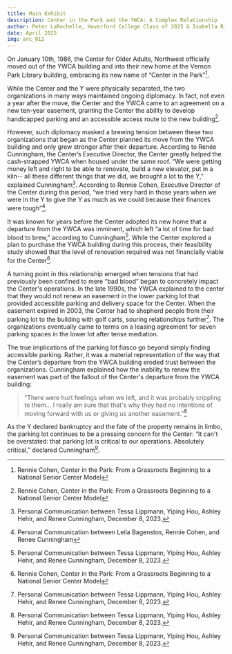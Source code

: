 ```yaml
---
title: Main Exhibit
description: Center in the Park and the YWCA: A Complex Relationship
author: Peter LaRochelle, Haverford College Class of 2025 & Isabella Rivera, Bryn Mawr College Class of 2025
date: April 2025
img: arc_012
---
```




On January 10th, 1986, the Center for Older Adults, Northwest officially moved out of the YWCA building and into their new home at the Vernon Park Library building, embracing its new name of “Center in the Park”[^1]. 

  

While the Center and the Y were physically separated, the two organizations in many ways maintained ongoing diplomacy. In fact, not even a year after the move, the Center and the YWCA came to an agreement on a new ten-year easement, granting the Center the ability to develop handicapped parking and an accessible access route to the new building[^1]. 

  

However, such diplomacy masked a brewing tension between these two organizations that began as the Center planned its move from the YWCA building and only grew stronger after their departure. According to Renée Cunningham, the Center’s Executive Director, the Center greatly helped the cash-strapped YWCA when housed under the same roof. “We were getting money left and right to be able to renovate, build a new elevator, put in a kiln-- all these different things that we did, we brought a lot to the Y,” explained Cunningham[^3]. According to Rennie Cohen, Executive Director of the Center during this period, “we tried very hard in those years when we were in the Y to give the Y as much as we could because their finances were tough”[^2]. 

 

It was known for years before the Center adopted its new home that a departure from the YWCA was imminent, which left “a lot of time for bad blood to brew,” according to Cunningham[^3]. While the Center explored a plan to purchase the YWCA building during this process, their feasibility study showed that the level of renovation required was not financially viable for the Center[^1].  

 

A turning point in this relationship emerged when tensions that had previously been confined to mere “bad blood” began to concretely impact the Center's operations. In the late 1990s, the YWCA explained to the center that they would not renew an easement in the lower parking lot that provided accessible parking and delivery space for the Center. When the easement expired in 2003, the Center had to shepherd people from their parking lot to the building with golf carts, souring relationships further[^3]. The organizations eventually came to terms on a leasing agreement for seven parking spaces in the lower lot after tense mediation. 

 

The true implications of the parking lot fiasco go beyond simply finding accessible parking. Rather, it was a material representation of the way that the Center’s departure from the YWCA building eroded trust between the organizations. Cunningham explained how the inability to renew the easement was part of the fallout of the Center's departure from the YWCA building:

>“There were hurt feelings when we left, and it was probably crippling to them... I really am sure that that's why they had no intentions of moving forward with us or giving us another easement.”[^3]

 

As the Y declared bankruptcy and the fate of the property remains in limbo, the parking lot continues to be a pressing concern for the Center: “It can't be overstated: that parking lot is critical to our operations. Absolutely critical,” declared Cunningham[^3].  


[^1]: Rennie Cohen, Center in the Park: From a Grassroots Beginning to a National Senior Center Model
[^2]: Personal Communication between Leila Bagenstos, Rennie Cohen, and Renee Cunningham
[^3]: Personal Communication between Tessa Lippmann, Yiping Hou, Ashley Hehir, and Renee Cunningham, December 8, 2023.
